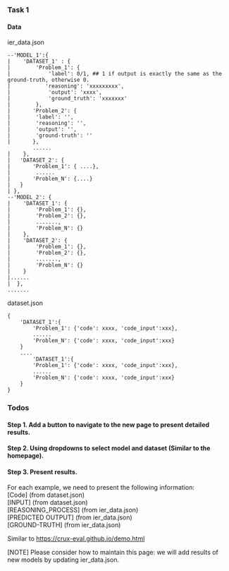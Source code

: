 ### Task 1
#### Data

ier_data.json
```
--'MODEL_1':{
|    'DATASET_1' : {
|        'Problem_1': {
|            'label': 0/1, ## 1 if output is exactly the same as the ground-truth, otherwise 0.
|           'reasoning': 'xxxxxxxxx',
|            'output': 'xxxx',
|            'ground_truth': 'xxxxxxx'
|        },
|       'Problem_2': {
|        'label': '',
|        'reasoning': '',
|        'output': '',
|        'ground-truth': ''
|       },
        ......
|    },
|   'DATASET_2': {
|       'Problem_1': { ....},
|        ......
|       'Problem_N': {....}
|   }
| },
--'MODEL_2': {
|    'DATASET_1': {
|        'Problem_1': {},
|        'Problem_2': {},
|        .......,
|        'Problem_N': {}
|    },
|    'DATASET_2': {
|        'Problem_1': {},
|        'Problem_2': {},
|        .......,
|        'Problem_N': {}
|    }
|......
|  },
.......

```
dataset.json

```
{
    'DATASET_1':{
        'Problem_1': {'code': xxxx, 'code_input':xxx},
        ......
        'Problem_N': {'code': xxxx, 'code_input':xxx}
    }
    ....
        'DATASET_1':{
        'Problem_1': {'code': xxxx, 'code_input':xxx},
        ......
        'Problem_N': {'code': xxxx, 'code_input':xxx}
    }
}
```

### Todos
#### Step 1. Add a button to navigate to the new page to present detailed results.
#### Step 2. Using dropdowns to select model and dataset (Similar to the homepage). 
#### Step 3. Present results.
For each example, we need to present the following information:  
[Code]   (from dataset.json)  
[INPUT]  (from dataset.json)  
[REASONING_PROCESS]  (from ier_data.json)  
[PREDICTED OUTPUT]  (from ier_data.json)  
[GROUND-TRUTH]  (from ier_data.json)

Similar to https://crux-eval.github.io/demo.html

[NOTE] Please consider how to maintain this page: we will add results of new models by updating ier_data.json.